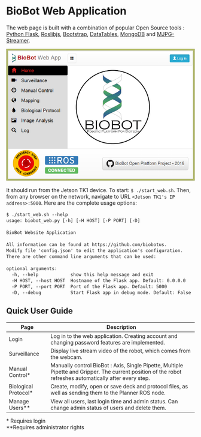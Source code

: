 # BioBot Web Application

The web page is built with a combination of popular Open Source tools : [Python Flask], [Roslibjs], [Bootstrap], [DataTables], [MongoDB] and [MJPG-Streamer].

![BioBot Home Page](/static/img/home_page.png "BioBot Home Page")

It should run from the Jetson TK1 device. To start: `$ ./start_web.sh`. Then, from any browser on the network, navigate to URL `<Jetson TK1's IP address>:5000`. Here are the complete usage options:

```
$ ./start_web.sh --help
usage: biobot_web.py [-h] [-H HOST] [-P PORT] [-D]

BioBot Website Application

All information can be found at https://github.com/biobotus.
Modify file 'config.json' to edit the application's configuration.
There are other command line arguments that can be used:

optional arguments:
  -h, --help            show this help message and exit
  -H HOST, --host HOST  Hostname of the Flask app. Default: 0.0.0.0
  -P PORT, --port PORT  Port of the Flask app. Default: 5000
  -D, --debug           Start Flask app in debug mode. Default: False
```

## Quick User Guide
| Page | Description |
| ---- | ----------- |
| Login | Log in to the web application. Creating account and changing password features are implemented. |
| Surveillance | Display live stream video of the robot, which comes from the webcam. |
| Manual Control* | Manually control BioBot : Axis, Single Pipette, Multiple Pipette and Gripper. The current position of the robot refreshes automatically after every step. |
| Biological Protocol* | Create, modify, open or save deck and protocol files, as well as sending them to the Planner ROS node.
| Manage Users** | View all users, last login time and admin status. Can change admin status of users and delete them. |
&ast; Requires login  
&ast;&ast;Requires administrator rights

[Python Flask]: <http://flask.pocoo.org/>
[Roslibjs]: <http://wiki.ros.org/roslibjs>
[Bootstrap]: <http://getbootstrap.com/>
[DataTables]: <https://datatables.net/>
[MongoDB]: <https://www.mongodb.com/>
[MJPG-Streamer]: <https://sourceforge.net/projects/mjpg-streamer/>



